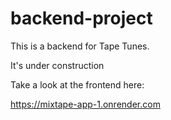 # backend-project

This is a backend for Tape Tunes.

It's under construction

Take a look at the frontend here:

https://mixtape-app-1.onrender.com
